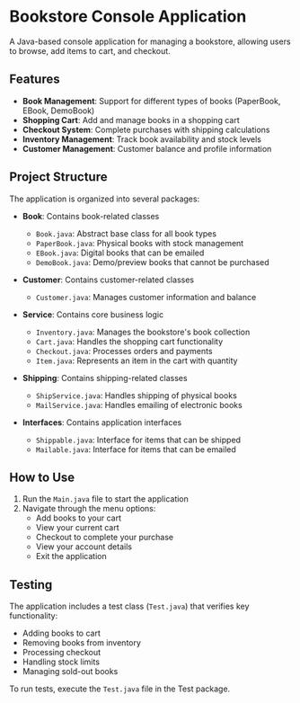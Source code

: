 # Bookstore Console Application

A Java-based console application for managing a bookstore, allowing users to browse, add items to cart, and checkout.

## Features

- **Book Management**: Support for different types of books (PaperBook, EBook, DemoBook)
- **Shopping Cart**: Add and manage books in a shopping cart
- **Checkout System**: Complete purchases with shipping calculations
- **Inventory Management**: Track book availability and stock levels
- **Customer Management**: Customer balance and profile information

## Project Structure

The application is organized into several packages:

- **Book**: Contains book-related classes
  - `Book.java`: Abstract base class for all book types
  - `PaperBook.java`: Physical books with stock management
  - `EBook.java`: Digital books that can be emailed
  - `DemoBook.java`: Demo/preview books that cannot be purchased

- **Customer**: Contains customer-related classes
  - `Customer.java`: Manages customer information and balance

- **Service**: Contains core business logic
  - `Inventory.java`: Manages the bookstore's book collection
  - `Cart.java`: Handles the shopping cart functionality
  - `Checkout.java`: Processes orders and payments
  - `Item.java`: Represents an item in the cart with quantity

- **Shipping**: Contains shipping-related classes
  - `ShipService.java`: Handles shipping of physical books
  - `MailService.java`: Handles emailing of electronic books

- **Interfaces**: Contains application interfaces
  - `Shippable.java`: Interface for items that can be shipped
  - `Mailable.java`: Interface for items that can be emailed

## How to Use

1. Run the `Main.java` file to start the application
2. Navigate through the menu options:
   - Add books to your cart
   - View your current cart
   - Checkout to complete your purchase
   - View your account details
   - Exit the application

## Testing

The application includes a test class (`Test.java`) that verifies key functionality:

- Adding books to cart
- Removing books from inventory
- Processing checkout
- Handling stock limits
- Managing sold-out books

To run tests, execute the `Test.java` file in the Test package.
